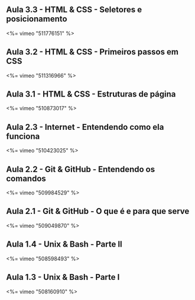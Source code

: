  

## Aula 3.3 - HTML & CSS - Seletores e posicionamento
<%= vimeo "511776151" %>

## Aula 3.2 - HTML & CSS - Primeiros passos em CSS
<%= vimeo "511316966" %>

## Aula 3.1 - HTML & CSS - Estruturas de página
<%= vimeo "510873017" %>

## Aula 2.3 - Internet - Entendendo como ela funciona
<%= vimeo "510423025" %>

## Aula 2.2 - Git & GitHub - Entendendo os comandos
<%= vimeo "509984529" %>

## Aula 2.1 - Git & GitHub - O que é e para que serve
<%= vimeo "509049870" %>

## Aula 1.4 - Unix & Bash - Parte II
<%= vimeo "508598493" %>

## Aula 1.3 - Unix & Bash - Parte I
<%= vimeo "508160910" %>
